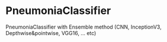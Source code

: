 # PneumoniaClassifier
PneumoniaClassifier with Ensemble method (CNN, InceptionV3, Depthwise&amp;pointwise, VGG16, ... etc)
